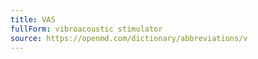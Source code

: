 ```yaml
---
title: VAS
fullForm: vibroacoustic stimulator
source: https://openmd.com/dictionary/abbreviations/v
---
```

